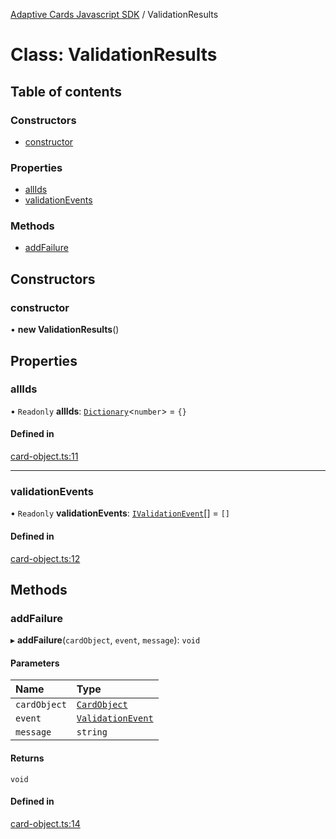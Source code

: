 [Adaptive Cards Javascript SDK](../README.md) / ValidationResults

# Class: ValidationResults

## Table of contents

### Constructors

- [constructor](ValidationResults.md#constructor)

### Properties

- [allIds](ValidationResults.md#allids)
- [validationEvents](ValidationResults.md#validationevents)

### Methods

- [addFailure](ValidationResults.md#addfailure)

## Constructors

### constructor

• **new ValidationResults**()

## Properties

### allIds

• `Readonly` **allIds**: [`Dictionary`](../README.md#dictionary)<`number`\> = `{}`

#### Defined in

[card-object.ts:11](https://github.com/asseco-see/AdaptiveCards/blob/d5d2c7b75/source/nodejs/adaptivecards/src/card-object.ts#L11)

___

### validationEvents

• `Readonly` **validationEvents**: [`IValidationEvent`](../interfaces/IValidationEvent.md)[] = `[]`

#### Defined in

[card-object.ts:12](https://github.com/asseco-see/AdaptiveCards/blob/d5d2c7b75/source/nodejs/adaptivecards/src/card-object.ts#L12)

## Methods

### addFailure

▸ **addFailure**(`cardObject`, `event`, `message`): `void`

#### Parameters

| Name | Type |
| :------ | :------ |
| `cardObject` | [`CardObject`](CardObject.md) |
| `event` | [`ValidationEvent`](../enums/ValidationEvent.md) |
| `message` | `string` |

#### Returns

`void`

#### Defined in

[card-object.ts:14](https://github.com/asseco-see/AdaptiveCards/blob/d5d2c7b75/source/nodejs/adaptivecards/src/card-object.ts#L14)
